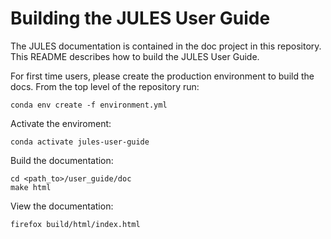 # Building the JULES User Guide

The JULES documentation is contained in the doc project in this repository. This README describes how to build the JULES User Guide.

For first time users, please create the production environment to build the docs. From the top level of the repository run:

```
conda env create -f environment.yml
```

Activate the enviroment:

```
conda activate jules-user-guide
```

Build the documentation:

```
cd <path_to>/user_guide/doc
make html
```

View the documentation:
```
firefox build/html/index.html
```

